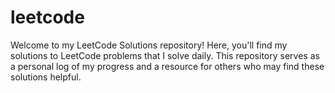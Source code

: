# leetcode
 Welcome to my LeetCode Solutions repository! Here, you'll find my solutions to LeetCode problems that I solve daily. This repository serves as a personal log of my progress and a resource for others who may find these solutions helpful.

